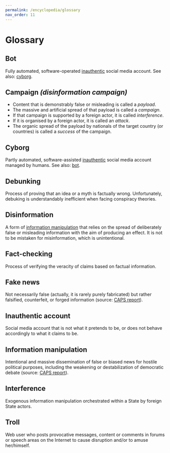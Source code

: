 ```yaml
---
permalink: /encyclopedia/glossary
nav_order: 11
---
```


# Glossary

## Bot

Fully automated, software-operated [inauthentic](#inauthentic) social media account.
See also: [cyborg](#cyborg).

## Campaign _(disinformation campaign)_

- Content that is demonstrably false or misleading is called a _payload_.
- The massive and artificial spread of that payload is called a _campaign_.
- If that campaign is supported by a foreign actor, it is called _interference_.
- If it is organised by a foreign actor, it is called an _attack_.
- The organic spread of the payload by nationals of the target country (or countries) is called a _success_ of the campaign.


## Cyborg

Partly automated, software-assisted [inauthentic](#inauthentic) social media account managed by humans.
See also: [bot](#bot).


## Debunking

Process of proving that an idea or a myth is factually wrong. Unfortunately, debuking is understandably inefficient when facing conspiracy theories.


## Disinformation

A form of [information manipulation](#information-manipulation) that relies on the spread of deliberately false or misleading information with the aim of producing an effect. It is not to be mistaken for misinformation, which is unintentional.


## Fact-checking

Process of verifying the veracity of claims based on factual information.


## Fake news

Not necessarily false (actually, it is rarely purely fabricated) but rather falsified, counterfeit, or forged information (source: [CAPS report](https://www.diplomatie.gouv.fr/fr/politique-etrangere-de-la-france/manipulations-de-l-information/rapport-conjoint-caps-irsem-les-manipulations-de-l-information-un-defi-pour-nos/)).


## Inauthentic account

Social media account that is not what it pretends to be, or does not behave accordingly to what it claims to be.


## Information manipulation

Intentional and massive dissemination of false or biased news for hostile political purposes, including  the weakening or destabilization of democratic debate (source: [CAPS report](https://www.diplomatie.gouv.fr/fr/politique-etrangere-de-la-france/manipulations-de-l-information/rapport-conjoint-caps-irsem-les-manipulations-de-l-information-un-defi-pour-nos/)).

## Interference

Exogenous information manipulation orchestrated within a State by foreign State actors.

## Troll

Web user who posts provocative messages, content or comments in forums or speech areas on the Internet to cause disruption and/or to amuse her/himself.
